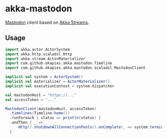 # akka-mastodon
[Mastodon](https://github.com/tootsuite/mastodon) client based on [Akka Streams](http://doc.akka.io/docs/akka/current/scala/stream/index.html).

## Usage
```scala
import akka.actor.ActorSystem
import akka.http.scaladsl.Http
import akka.stream.ActorMaterializer
import com.github.okapies.akka.mastodon.Timeline
import com.github.okapies.akka.mastodon.scaladsl.MastodonClient

implicit val system = ActorSystem()
implicit val materializer = ActorMaterializer()
implicit val executionContext = system.dispatcher

val mastodonHost = "https://..."
val accessToken = "..."

MastodonClient(mastodonHost, accessToken)
  .timelines(Timeline.home())
  .runForeach { status => println(status) }
  .andThen { _ =>
      Http().shutdownAllConnectionPools().onComplete(_ => system.terminate())
  }
```
